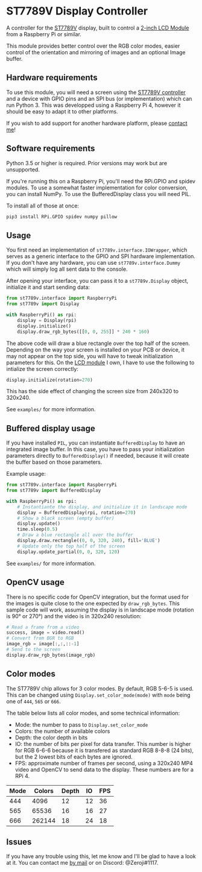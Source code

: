 # ST7789V Display Controller

A controller for the [ST7789V][spec] display, built to control
a [2-inch LCD Module][2inch] from a Raspberry Pi or similar.

This module provides better control over the RGB color modes, easier control
of the orientation and mirroring of images and an optional Image buffer.

## Hardware requirements

To use this module, you will need a screen using the [ST7789V controller][spec]
and a device with GPIO pins and an SPI bus (or implementation) which can run
Python 3. This was developped using a Raspberry Pi 4, however it should be easy
to adapt it to other platforms.

If you wish to add support for another hardware platform, please [contact me][me]!

## Software requirements

Python 3.5 or higher is required. Prior versions may work but are unsupported.

If you're running this on a Raspberry Pi, you'll need the RPi.GPIO and spidev
modules. To use a somewhat faster implementation for color conversion, you can
install NumPy. To use the BufferedDisplay class you will need PIL.

To install all of those at once:

```sh
pip3 install RPi.GPIO spidev numpy pillow
```

## Usage

You first need an implementation of `st7789v.interface.IOWrapper`, which serves
as a generic interface to the GPIO and SPI hardware implementation. If you don't
have any hardware, you can use `st7789v.interface.Dummy` which will simply log
all sent data to the console.

After opening your interface, you can pass it to a `st7789v.Display` object,
initialize it and start sending data:

```py
from st7789v.interface import RaspberryPi
from st7789v import Display

with RaspberryPi() as rpi:
    display = Display(rpi)
    display.initialize()
    display.draw_rgb_bytes([[0, 0, 255]] * 240 * 160)
```

The above code will draw a blue rectangle over the top half of the screen.
Depending on the way your screen is installed on your PCB or device, it may
not appear on the top side, you will have to tweak initialization parameters
for this. On the [LCD module][2inch] I own, I have to use the following to
intialize the screen correctly:

```py
display.initialize(rotation=270)
```

This has the side effect of changing the screen size from 240x320 to 320x240.

See `examples/` for more information.

## Buffered display usage

If you have installed `PIL`, you can instantiate `BufferedDisplay` to have an
integrated image buffer. In this case, you have to pass your initialization
parameters directly to `BufferedDisplay()` if needed, because it will create
the buffer based on those parameters.

Example usage:

```py
from st7789v.interface import RaspberryPi
from st7789v import BufferedDisplay

with RaspberryPi() as rpi:
    # Instantiante the display, and initialize it in landscape mode
    display = BufferedDisplay(rpi, rotation=270)
    # Show a black screen (empty buffer)
    display.update()
    time.sleep(0.5)
    # Draw a blue rectangle all over the buffer
    display.draw.rectangle((0, 0, 320, 240), fill='BLUE')
    # Update only the top half of the screen
    display.update_partial(0, 0, 320, 120)
```

See `examples/` for more information.

## OpenCV usage

There is no specific code for OpenCV integration, but the format used for the
images is quite close to the one expected by `draw_rgb_bytes`. This sample
code will work, assuming the display is in landscape mode (rotation is 90° or
270°) and the video is in 320x240 resolution:

```py
# Read a frame from a video
success, image = video.read()
# Convert from BGR to RGB
image_rgb = image[:,:,::-1]
# Send to the screen
display.draw_rgb_bytes(image_rgb)
```

## Color modes

The ST7789V chip allows for 3 color modes. By default, RGB 5-6-5 is used.
This can be changed using `Display.set_color_mode(mode)` with `mode` being
one of `444`, `565` or `666`.

The table below lists all color modes, and some technical information:

- Mode: the number to pass to `Display.set_color_mode`
- Colors: the number of available colors
- Depth: the color depth in bits
- IO: the number of bits per pixel for data transfer.
  This number is higher for RGB 6-6-6 because it is transfered as standard
  RGB 8-8-8 (24 bits), but the 2 lowest bits of each bytes are ignored.
- FPS: approximate number of frames per second, using a 320x240 MP4 video
  and OpenCV to send data to the display. These numbers are for a RPi 4.

| Mode | Colors | Depth | IO | FPS |
| ---- | ------ | ----- | -- | --- |
| 444  |   4096 | 12    | 12 | 36  |
| 565  |  65536 | 16    | 16 | 27  |
| 666  | 262144 | 18    | 24 | 18  |

## Issues

If you have any trouble using this, let me know and I'll be glad to have a look
at it. You can contact me [by mail][me] or on Discord: @Zeroji#1117.

[spec]: https://newhavendisplay.com/appnotes/datasheets/LCDs/ST7789V.pdf
[2inch]: https://www.waveshare.com/wiki/2inch_LCD_Module
[me]: mailto:zzeroji@gmail.com

